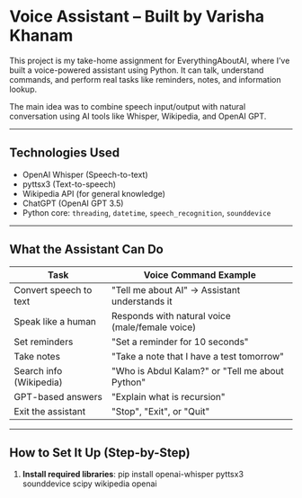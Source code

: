 #  Voice Assistant – Built by Varisha Khanam

This project is my take-home assignment for EverythingAboutAI, where I’ve built a voice-powered assistant using Python. It can talk, understand commands, and perform real tasks like reminders, notes, and information lookup.

The main idea was to combine speech input/output with natural conversation using AI tools like Whisper, Wikipedia, and OpenAI GPT.

---

##  Technologies Used

- OpenAI Whisper (Speech-to-text)
-  pyttsx3 (Text-to-speech)
-  Wikipedia API (for general knowledge)
- ChatGPT (OpenAI GPT 3.5)
-  Python core: `threading`, `datetime`, `speech_recognition`, `sounddevice`

---

## What the Assistant Can Do

| Task                      | Voice Command Example                              |
|---------------------------|----------------------------------------------------|
|  Convert speech to text | "Tell me about AI" → Assistant understands it     |
|  Speak like a human     | Responds with natural voice (male/female voice)   |
|  Set reminders          | "Set a reminder for 10 seconds"                   |
|  Take notes             | "Take a note that I have a test tomorrow"         |
|  Search info (Wikipedia)| "Who is Abdul Kalam?" or "Tell me about Python"   |
|  GPT-based answers      | "Explain what is recursion"                       |
| Exit the assistant     | "Stop", "Exit", or "Quit"                         |

---

##  How to Set It Up (Step-by-Step)

1. **Install required libraries**:
   pip install openai-whisper pyttsx3 sounddevice scipy wikipedia openai
